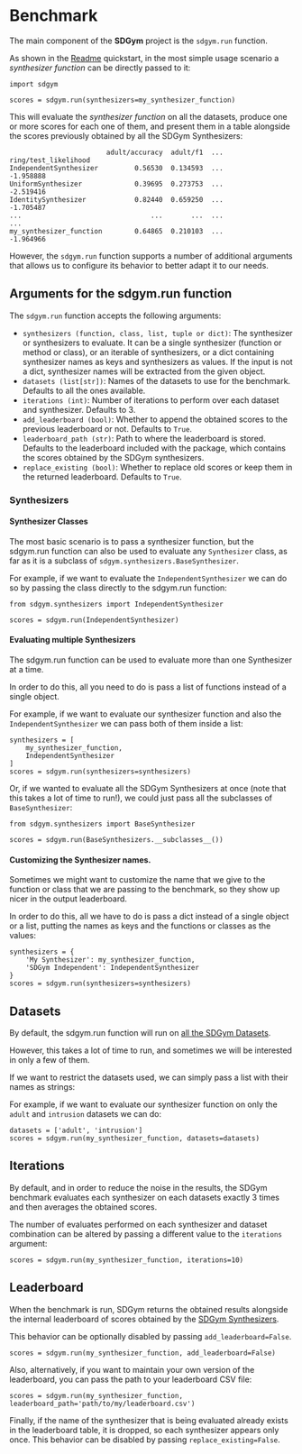 # Benchmark

The main component of the **SDGym** project is the `sdgym.run` function.

As shown in the [Readme](README.md) quickstart, in the most simple usage scenario a *synthesizer
function* can be directly passed to it:

```python3
import sdgym

scores = sdgym.run(synthesizers=my_synthesizer_function)
```

This will evaluate the *synthesizer function* on all the datasets, produce one or more scores
for each one of them, and present them in a table alongside the scores previously obtained
by all the SDGym Synthesizers:

```
                        adult/accuracy  adult/f1  ...  ring/test_likelihood
IndependentSynthesizer         0.56530  0.134593  ...             -1.958888
UniformSynthesizer             0.39695  0.273753  ...             -2.519416
IdentitySynthesizer            0.82440  0.659250  ...             -1.705487
...                                ...       ...  ...                   ...
my_synthesizer_function        0.64865  0.210103  ...             -1.964966
```

However, the `sdgym.run` function supports a number of additional arguments that allows us
to configure its behavior to better adapt it to our needs.

## Arguments for the sdgym.run function

The `sdgym.run` function accepts the following arguments:

* `synthesizers (function, class, list, tuple or dict)`:
    The synthesizer or synthesizers to evaluate. It can be a single synthesizer
    (function or method or class), or an iterable of synthesizers, or a dict
    containing synthesizer names as keys and synthesizers as values. If the input
    is not a dict, synthesizer names will be extracted from the given object.
* `datasets (list[str])`:
    Names of the datasets to use for the benchmark. Defaults to all the ones available.
* `iterations (int)`:
    Number of iterations to perform over each dataset and synthesizer. Defaults to 3.
* `add_leaderboard (bool)`:
    Whether to append the obtained scores to the previous leaderboard or not. Defaults
    to `True`.
* `leaderboard_path (str)`:
    Path to where the leaderboard is stored. Defaults to the leaderboard included
    with the package, which contains the scores obtained by the SDGym synthesizers.
* `replace_existing (bool)`:
    Whether to replace old scores or keep them in the returned leaderboard. Defaults
    to `True`.

### Synthesizers

#### Synthesizer Classes

The most basic scenario is to pass a synthesizer function, but the sdgym.run function
can also be used to evaluate any `Synthesizer` class, as far as it is a subclass of
`sdgym.synthesizers.BaseSynthesizer`.

For example, if we want to evaluate the `IndependentSynthesizer` we can do so by passing the
class directly to the sdgym.run function:

```python3
from sdgym.synthesizers import IndependentSynthesizer

scores = sdgym.run(IndependentSynthesizer)
```

#### Evaluating multiple Synthesizers

The sdgym.run function can be used to evaluate more than one Synthesizer at a time.

In order to do this, all you need to do is pass a list of functions instead of a single
object.

For example, if we want to evaluate our synthesizer function and also the `IndependentSynthesizer`
we can pass both of them inside a list:

```python3
synthesizers = [
    my_synthesizer_function,
    IndependentSynthesizer
]
scores = sdgym.run(synthesizers=synthesizers)
```

Or, if we wanted to evaluate all the SDGym Synthesizers at once (note that this takes a lot of time
to run!), we could just pass all the subclasses of `BaseSynthesizer`:

```python3
from sdgym.synthesizers import BaseSynthesizer

scores = sdgym.run(BaseSynthesizers.__subclasses__())
```

#### Customizing the Synthesizer names.

Sometimes we might want to customize the name that we give to the function or class that we are
passing to the benchmark, so they show up nicer in the output leaderboard.

In order to do this, all we have to do is pass a dict instead of a single object or a list,
putting the names as keys and the functions or classes as the values:

```python3
synthesizers = {
    'My Synthesizer': my_synthesizer_function,
    'SDGym Independent': IndependentSynthesizer
}
scores = sdgym.run(synthesizers=synthesizers)
```

## Datasets

By default, the sdgym.run function will run on [all the SDGym Datasets](DATASETS.md).

However, this takes a lot of time to run, and sometimes we will be interested in only a few of
them.

If we want to restrict the datasets used, we can simply pass a list with their names as strings:

For example, if we want to evaluate our synthesizer function on only the `adult` and `intrusion`
datasets we can do:

```python3
datasets = ['adult', 'intrusion']
scores = sdgym.run(my_synthesizer_function, datasets=datasets)
```

## Iterations

By default, and in order to reduce the noise in the results, the SDGym benchmark evaluates each
synthesizer on each datasets exactly 3 times and then averages the obtained scores.

The number of evaluates performed on each synthesizer and dataset combination can be altered
by passing a different value to the `iterations` argument:

```python3
scores = sdgym.run(my_synthesizer_function, iterations=10)
```

## Leaderboard

When the benchmark is run, SDGym returns the obtained results alongside the internal leaderboard
of scores obtained by the [SDGym Synthesizers](SYNTHESIZERS.md).

This behavior can be optionally disabled by passing `add_leaderboard=False`.

```python3
scores = sdgym.run(my_synthesizer_function, add_leaderboard=False)
```

Also, alternatively, if you want to maintain your own version of the leaderboard, you can pass
the path to your leaderboard CSV file:

```python3
scores = sdgym.run(my_synthesizer_function, leaderboard_path='path/to/my/leaderboard.csv')
```

Finally, if the name of the synthesizer that is being evaluated already exists in the leaderboard
table, it is dropped, so each synthesizer appears only once. This behavior can be disabled by
passing `replace_existing=False`.
